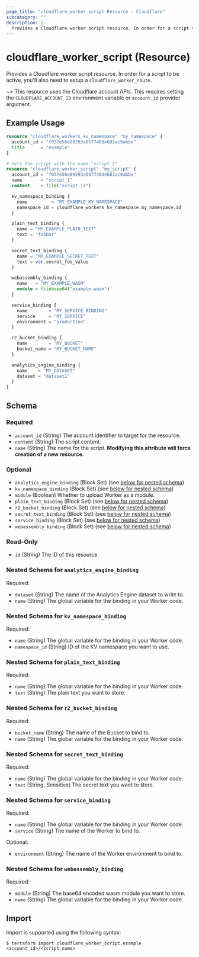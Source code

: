 ```yaml
---
page_title: "cloudflare_worker_script Resource - Cloudflare"
subcategory: ""
description: |-
  Provides a Cloudflare worker script resource. In order for a script to be active, you'll also need to setup a cloudflare_worker_route.
---
```


# cloudflare_worker_script (Resource)

Provides a Cloudflare worker script resource. In order for a script to be active, you'll also need to setup a `cloudflare_worker_route`.

~> This resource uses the Cloudflare account APIs. This requires setting the
  `CLOUDFLARE_ACCOUNT_ID` environment variable or `account_id` provider argument.

## Example Usage

```terraform
resource "cloudflare_workers_kv_namespace" "my_namespace" {
  account_id = "f037e56e89293a057740de681ac9abbe"
  title      = "example"
}

# Sets the script with the name "script_1"
resource "cloudflare_worker_script" "my_script" {
  account_id = "f037e56e89293a057740de681ac9abbe"
  name       = "script_1"
  content    = file("script.js")

  kv_namespace_binding {
    name         = "MY_EXAMPLE_KV_NAMESPACE"
    namespace_id = cloudflare_workers_kv_namespace.my_namespace.id
  }

  plain_text_binding {
    name = "MY_EXAMPLE_PLAIN_TEXT"
    text = "foobar"
  }

  secret_text_binding {
    name = "MY_EXAMPLE_SECRET_TEXT"
    text = var.secret_foo_value
  }

  webassembly_binding {
    name   = "MY_EXAMPLE_WASM"
    module = filebase64("example.wasm")
  }

  service_binding {
    name        = "MY_SERVICE_BINDING"
    service     = "MY_SERVICE"
    environment = "production"
  }

  r2_bucket_binding {
    name        = "MY_BUCKET"
    bucket_name = "MY_BUCKET_NAME"
  }

  analytics_engine_binding {
    name    = "MY_DATASET"
    dataset = "dataset1"
  }
}
```

<!-- schema generated by tfplugindocs -->
## Schema

### Required

- `account_id` (String) The account identifier to target for the resource.
- `content` (String) The script content.
- `name` (String) The name for the script. **Modifying this attribute will force creation of a new resource.**

### Optional

- `analytics_engine_binding` (Block Set) (see [below for nested schema](#nestedblock--analytics_engine_binding))
- `kv_namespace_binding` (Block Set) (see [below for nested schema](#nestedblock--kv_namespace_binding))
- `module` (Boolean) Whether to upload Worker as a module.
- `plain_text_binding` (Block Set) (see [below for nested schema](#nestedblock--plain_text_binding))
- `r2_bucket_binding` (Block Set) (see [below for nested schema](#nestedblock--r2_bucket_binding))
- `secret_text_binding` (Block Set) (see [below for nested schema](#nestedblock--secret_text_binding))
- `service_binding` (Block Set) (see [below for nested schema](#nestedblock--service_binding))
- `webassembly_binding` (Block Set) (see [below for nested schema](#nestedblock--webassembly_binding))

### Read-Only

- `id` (String) The ID of this resource.

<a id="nestedblock--analytics_engine_binding"></a>
### Nested Schema for `analytics_engine_binding`

Required:

- `dataset` (String) The name of the Analytics Engine dataset to write to.
- `name` (String) The global variable for the binding in your Worker code.


<a id="nestedblock--kv_namespace_binding"></a>
### Nested Schema for `kv_namespace_binding`

Required:

- `name` (String) The global variable for the binding in your Worker code.
- `namespace_id` (String) ID of the KV namespace you want to use.


<a id="nestedblock--plain_text_binding"></a>
### Nested Schema for `plain_text_binding`

Required:

- `name` (String) The global variable for the binding in your Worker code.
- `text` (String) The plain text you want to store.


<a id="nestedblock--r2_bucket_binding"></a>
### Nested Schema for `r2_bucket_binding`

Required:

- `bucket_name` (String) The name of the Bucket to bind to.
- `name` (String) The global variable for the binding in your Worker code.


<a id="nestedblock--secret_text_binding"></a>
### Nested Schema for `secret_text_binding`

Required:

- `name` (String) The global variable for the binding in your Worker code.
- `text` (String, Sensitive) The secret text you want to store.


<a id="nestedblock--service_binding"></a>
### Nested Schema for `service_binding`

Required:

- `name` (String) The global variable for the binding in your Worker code.
- `service` (String) The name of the Worker to bind to.

Optional:

- `environment` (String) The name of the Worker environment to bind to.


<a id="nestedblock--webassembly_binding"></a>
### Nested Schema for `webassembly_binding`

Required:

- `module` (String) The base64 encoded wasm module you want to store.
- `name` (String) The global variable for the binding in your Worker code.

## Import

Import is supported using the following syntax:

```shell
$ terraform import cloudflare_worker_script.example <account_id>/<script_name>
```

